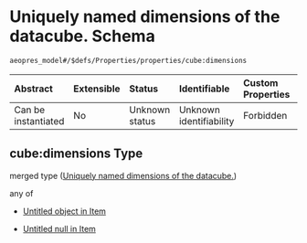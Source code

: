 # Uniquely named dimensions of the datacube. Schema

```txt
aeopres_model#/$defs/Properties/properties/cube:dimensions
```



| Abstract            | Extensible | Status         | Identifiable            | Custom Properties | Additional Properties | Access Restrictions | Defined In                                                                |
| :------------------ | :--------- | :------------- | :---------------------- | :---------------- | :-------------------- | :------------------ | :------------------------------------------------------------------------ |
| Can be instantiated | No         | Unknown status | Unknown identifiability | Forbidden         | Allowed               | none                | [model.schema.json\*](../../out/model.schema.json "open original schema") |

## cube:dimensions Type

merged type ([Uniquely named dimensions of the datacube.](model-defs-properties-properties-uniquely-named-dimensions-of-the-datacube.md))

any of

*   [Untitled object in Item](model-defs-properties-properties-uniquely-named-dimensions-of-the-datacube-anyof-0.md "check type definition")

*   [Untitled null in Item](model-defs-properties-properties-uniquely-named-dimensions-of-the-datacube-anyof-1.md "check type definition")
